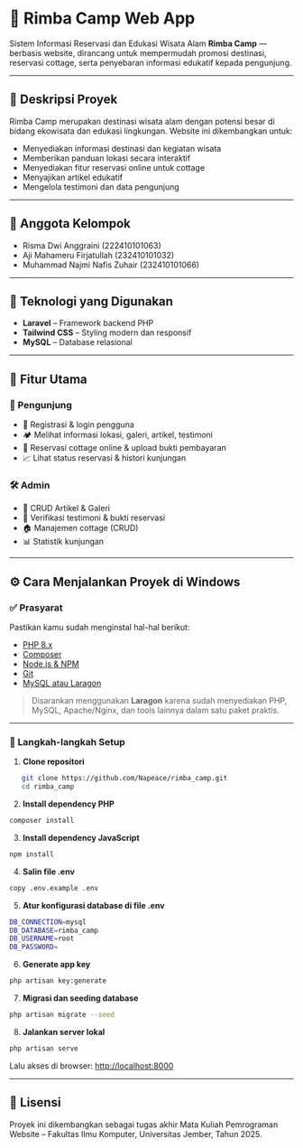 # 🌿 Rimba Camp Web App

Sistem Informasi Reservasi dan Edukasi Wisata Alam **Rimba Camp** — berbasis website, dirancang untuk mempermudah promosi destinasi, reservasi cottage, serta penyebaran informasi edukatif kepada pengunjung.

---

## 📌 Deskripsi Proyek

Rimba Camp merupakan destinasi wisata alam dengan potensi besar di bidang ekowisata dan edukasi lingkungan. Website ini dikembangkan untuk:

- Menyediakan informasi destinasi dan kegiatan wisata
- Memberikan panduan lokasi secara interaktif
- Menyediakan fitur reservasi online untuk cottage
- Menyajikan artikel edukatif
- Mengelola testimoni dan data pengunjung

---

## 👥 Anggota Kelompok

- Risma Dwi Anggraini (222410101063)  
- Aji Mahameru Firjatullah (232410101032)  
- Muhammad Najmi Nafis Zuhair (232410101066)

---

## 🔧 Teknologi yang Digunakan

- **Laravel** – Framework backend PHP
- **Tailwind CSS** – Styling modern dan responsif
- **MySQL** – Database relasional

---

## 📌 Fitur Utama

### 👤 Pengunjung
- 🔐 Registrasi & login pengguna
- 🏕️ Melihat informasi lokasi, galeri, artikel, testimoni
- 🛌 Reservasi cottage online & upload bukti pembayaran
- 📈 Lihat status reservasi & histori kunjungan

### 🛠️ Admin
- 📝 CRUD Artikel & Galeri
- 🧾 Verifikasi testimoni & bukti reservasi
- 🏠 Manajemen cottage (CRUD)
- 📊 Statistik kunjungan

---

## ⚙️ Cara Menjalankan Proyek di Windows

### ✅ Prasyarat

Pastikan kamu sudah menginstal hal-hal berikut:

- [PHP 8.x](https://www.php.net/downloads.php)
- [Composer](https://getcomposer.org/download/)
- [Node.js & NPM](https://nodejs.org/)
- [Git](https://git-scm.com/)
- [MySQL atau Laragon](https://laragon.org/)

> Disarankan menggunakan **Laragon** karena sudah menyediakan PHP, MySQL, Apache/Nginx, dan tools lainnya dalam satu paket praktis.

---

### 🚀 Langkah-langkah Setup

1. **Clone repositori**
```bash
   git clone https://github.com/Napeace/rimba_camp.git
   cd rimba_camp
```
2. **Install dependency PHP**
```bash
composer install
```
3. **Install dependency JavaScript**
```bash
npm install
```
4. **Salin file .env**
```bash
copy .env.example .env
```
5. **Atur konfigurasi database di file .env**
```bash
DB_CONNECTION=mysql
DB_DATABASE=rimba_camp
DB_USERNAME=root
DB_PASSWORD=
```
6. **Generate app key**
```bash
php artisan key:generate
```
7. **Migrasi dan seeding database**
```bash
php artisan migrate --seed
```

8. **Jalankan server lokal**
```bash
php artisan serve
```
Lalu akses di browser:
[http://localhost:8000](http://localhost:8000)

---

## 📎 Lisensi

Proyek ini dikembangkan sebagai tugas akhir Mata Kuliah Pemrograman Website – Fakultas Ilmu Komputer, Universitas Jember, Tahun 2025.

